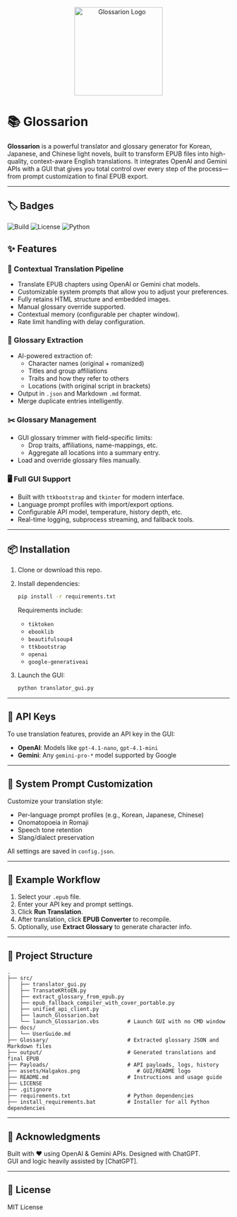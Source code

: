 <p align="center">
  <img src="assets/Halgakos.png" width="200" alt="Glossarion Logo" />
</p>

# 📚 Glossarion

**Glossarion** is a powerful translator and glossary generator for Korean, Japanese, and Chinese light novels, built to transform EPUB files into high-quality, context-aware English translations. It integrates OpenAI and Gemini APIs with a GUI that gives you total control over every step of the process—from prompt customization to final EPUB export.

---

## 🏷️ Badges

![Build](https://img.shields.io/github/actions/workflow/status/Shirochi-stack/Glossarion/python-app.yml?branch=main)
![License](https://img.shields.io/github/license/Shirochi-stack/Glossarion)
![Python](https://img.shields.io/badge/Python-3.10+-blue)


## ✨ Features

### 🔁 Contextual Translation Pipeline
- Translate EPUB chapters using OpenAI or Gemini chat models.
- Customizable system prompts that allow you to adjust your preferences.
- Fully retains HTML structure and embedded images.
- Manual glossary override supported.
- Contextual memory (configurable per chapter window).
- Rate limit handling with delay configuration.

### 📓 Glossary Extraction
- AI-powered extraction of:
  - Character names (original + romanized)
  - Titles and group affiliations
  - Traits and how they refer to others
  - Locations (with original script in brackets)
- Output in `.json` and Markdown `.md` format.
- Merge duplicate entries intelligently.

### ✂️ Glossary Management
- GUI glossary trimmer with field-specific limits:
  - Drop traits, affiliations, name-mappings, etc.
  - Aggregate all locations into a summary entry.
- Load and override glossary files manually.

### 🖥️ Full GUI Support
- Built with `ttkbootstrap` and `tkinter` for modern interface.
- Language prompt profiles with import/export options.
- Configurable API model, temperature, history depth, etc.
- Real-time logging, subprocess streaming, and fallback tools.

---

## 📦 Installation

1. Clone or download this repo.
2. Install dependencies:
   ```bash
   pip install -r requirements.txt
   ```
   Requirements include:
   - `tiktoken`
   - `ebooklib`
   - `beautifulsoup4`
   - `ttkbootstrap`
   - `openai`
   - `google-generativeai`

4. Launch the GUI:
   ```bash
   python translator_gui.py
   ```

---

## 🔑 API Keys

To use translation features, provide an API key in the GUI:

- **OpenAI**: Models like `gpt-4.1-nano`, `gpt-4.1-mini`
- **Gemini**: Any `gemini-pro-*` model supported by Google

---

## 🧠 System Prompt Customization

Customize your translation style:
- Per-language prompt profiles (e.g., Korean, Japanese, Chinese)
- Onomatopoeia in Romaji
- Speech tone retention
- Slang/dialect preservation

All settings are saved in `config.json`.

---

## 🧪 Example Workflow

1. Select your `.epub` file.
2. Enter your API key and prompt settings.
3. Click **Run Translation**.
4. After translation, click **EPUB Converter** to recompile.
5. Optionally, use **Extract Glossary** to generate character info.

---

## 🧱 Project Structure

```
.
├── src/
│   ├── translator_gui.py
│   ├── TransateKRtoEN.py
│   ├── extract_glossary_from_epub.py
│   ├── epub_fallback_compiler_with_cover_portable.py
│   ├── unified_api_client.py
│   ├── launch_Glossarion.bat             
│   └── launch_Glossarion.vbs         # Launch GUI with no CMD window
├── docs/
│   └── UserGuide.md
├── Glossary/                         # Extracted glossary JSON and Markdown files
├── output/                           # Generated translations and final EPUB
├── Payloads/                         # API payloads, logs, history
├── assets/Halgakos.png                  # GUI/README logo
├── README.md                         # Instructions and usage guide
├── LICENSE
├── .gitignore
├── requirements.txt                  # Python dependencies
├── install_requirements.bat          # Installer for all Python dependencies
```


---

## 💬 Acknowledgments

Built with ❤️ using OpenAI & Gemini APIs. Designed with ChatGPT.  
GUI and logic heavily assisted by [ChatGPT].

---

## 📜 License

MIT License
